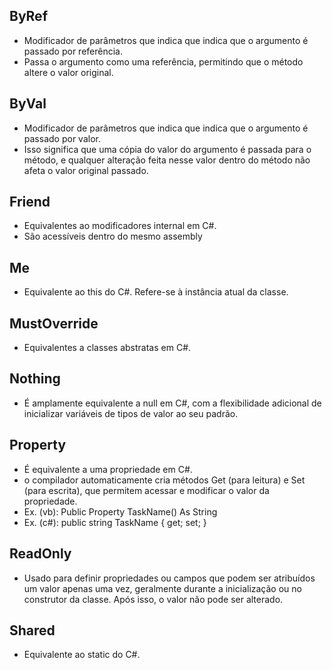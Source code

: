 ## ByRef

- Modificador de parâmetros que indica que indica que o argumento é passado por referência.
- Passa o argumento como uma referência, permitindo que o método altere o valor original.

## ByVal

- Modificador de parâmetros que indica que indica que o argumento é passado por valor.
- Isso significa que uma cópia do valor do argumento é passada para o método, e qualquer alteração feita nesse valor dentro do método não afeta o valor original passado.

## Friend

- Equivalentes ao modificadores internal em C#.
- São acessíveis dentro do mesmo assembly

## Me

- Equivalente ao this do C#. Refere-se à instância atual da classe.

## MustOverride

- Equivalentes a classes abstratas em C#.

## Nothing 

- É amplamente equivalente a null em C#, com a flexibilidade adicional de inicializar variáveis de tipos de valor ao seu padrão.

## Property 

- É equivalente a uma propriedade em C#.
- o compilador automaticamente cria métodos Get (para leitura) e Set (para escrita), que permitem acessar e modificar o valor da propriedade.
- Ex. (vb): Public Property TaskName() As String
- Ex. (c#): public string TaskName { get; set; }

## ReadOnly 

- Usado para definir propriedades ou campos que podem ser atribuídos um valor apenas uma vez, geralmente durante a inicialização ou no construtor da classe. Após isso, o valor não pode ser alterado.

## Shared

- Equivalente ao static do C#.